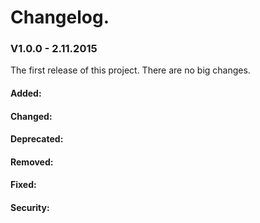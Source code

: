 Changelog.
======================

### V1.0.0 - 2.11.2015 

The first release of this project. There are no big changes.

#### Added:

#### Changed: 

#### Deprecated: 

#### Removed: 

#### Fixed:

#### Security: 
